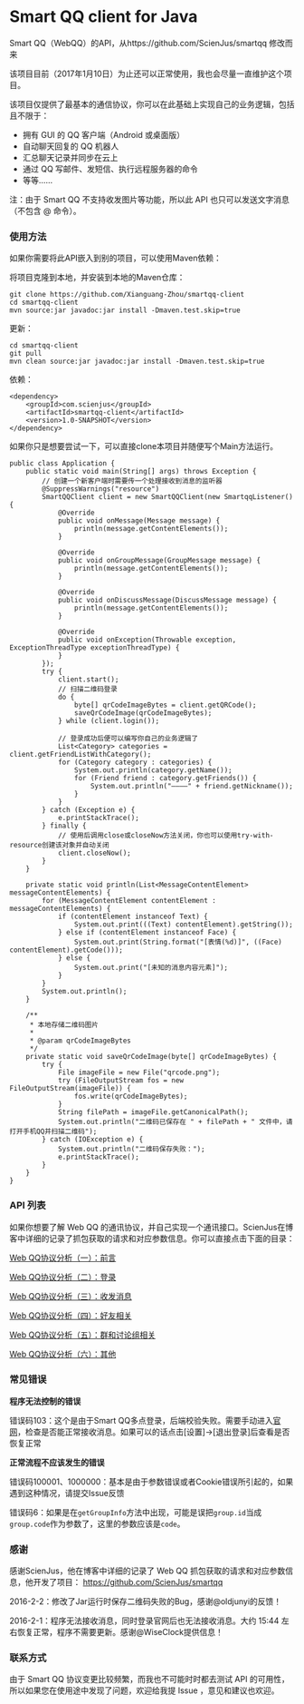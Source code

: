 # Smart QQ client for Java

Smart QQ（WebQQ）的API，从https://github.com/ScienJus/smartqq 修改而来

该项目目前（2017年1月10日）为止还可以正常使用，我也会尽量一直维护这个项目。

该项目仅提供了最基本的通信协议，你可以在此基础上实现自己的业务逻辑，包括且不限于：

- 拥有 GUI 的 QQ 客户端（Android 或桌面版）
- 自动聊天回复的 QQ 机器人
- 汇总聊天记录并同步在云上
- 通过 QQ 写邮件、发短信、执行远程服务器的命令
- 等等……

注：由于 Smart QQ 不支持收发图片等功能，所以此 API 也只可以发送文字消息（不包含 @ 命令）。

### 使用方法

如果你需要将此API嵌入到别的项目，可以使用Maven依赖：

将项目克隆到本地，并安装到本地的Maven仓库：

```
git clone https://github.com/Xianguang-Zhou/smartqq-client
cd smartqq-client
mvn source:jar javadoc:jar install -Dmaven.test.skip=true
```

更新：

```
cd smartqq-client
git pull
mvn clean source:jar javadoc:jar install -Dmaven.test.skip=true
```

依赖：

```
<dependency>
    <groupId>com.scienjus</groupId>
    <artifactId>smartqq-client</artifactId>
    <version>1.0-SNAPSHOT</version>
</dependency>
```

如果你只是想要尝试一下，可以直接clone本项目并随便写个Main方法运行。

```
public class Application {
	public static void main(String[] args) throws Exception {
		// 创建一个新客户端时需要传一个处理接收到消息的监听器
		@SuppressWarnings("resource")
		SmartQQClient client = new SmartQQClient(new SmartqqListener() {
			@Override
			public void onMessage(Message message) {
				println(message.getContentElements());
			}

			@Override
			public void onGroupMessage(GroupMessage message) {
				println(message.getContentElements());
			}

			@Override
			public void onDiscussMessage(DiscussMessage message) {
				println(message.getContentElements());
			}

			@Override
			public void onException(Throwable exception, ExceptionThreadType exceptionThreadType) {
			}
		});
		try {
			client.start();
			// 扫描二维码登录
			do {
				byte[] qrCodeImageBytes = client.getQRCode();
				saveQrCodeImage(qrCodeImageBytes);
			} while (client.login());

			// 登录成功后便可以编写你自己的业务逻辑了
			List<Category> categories = client.getFriendListWithCategory();
			for (Category category : categories) {
				System.out.println(category.getName());
				for (Friend friend : category.getFriends()) {
					System.out.println("————" + friend.getNickname());
				}
			}
		} catch (Exception e) {
			e.printStackTrace();
		} finally {
			// 使用后调用close或closeNow方法关闭，你也可以使用try-with-resource创建该对象并自动关闭
			client.closeNow();
		}
	}

	private static void println(List<MessageContentElement> messageContentElements) {
		for (MessageContentElement contentElement : messageContentElements) {
			if (contentElement instanceof Text) {
				System.out.print(((Text) contentElement).getString());
			} else if (contentElement instanceof Face) {
				System.out.print(String.format("[表情(%d)]", ((Face) contentElement).getCode()));
			} else {
				System.out.print("[未知的消息内容元素]");
			}
		}
		System.out.println();
	}

	/**
	 * 本地存储二维码图片
	 * 
	 * @param qrCodeImageBytes
	 */
	private static void saveQrCodeImage(byte[] qrCodeImageBytes) {
		try {
			File imageFile = new File("qrcode.png");
			try (FileOutputStream fos = new FileOutputStream(imageFile)) {
				fos.write(qrCodeImageBytes);
			}
			String filePath = imageFile.getCanonicalPath();
			System.out.println("二维码已保存在 " + filePath + " 文件中，请打开手机QQ并扫描二维码");
		} catch (IOException e) {
			System.out.println("二维码保存失败：");
			e.printStackTrace();
		}
	}
}
```

### API 列表

如果你想要了解 Web QQ 的通讯协议，并自己实现一个通讯接口。ScienJus在博客中详细的记录了抓包获取的请求和对应参数信息。你可以直接点击下面的目录：

[Web QQ协议分析（一）：前言][1]

[Web QQ协议分析（二）：登录][2]

[Web QQ协议分析（三）：收发消息][3]

[Web QQ协议分析（四）：好友相关][4]

[Web QQ协议分析（五）：群和讨论组相关][5]

[Web QQ协议分析（六）：其他][6]

### 常见错误

**程序无法控制的错误**

错误码103：这个是由于Smart QQ多点登录，后端校验失败。需要手动进入[官网][7]，检查是否能正常接收消息。如果可以的话点击[设置]->[退出登录]后查看是否恢复正常

**正常流程不应该发生的错误**

错误码100001、1000000：基本是由于参数错误或者Cookie错误所引起的，如果遇到这种情况，请提交Issue反馈

错误码6：如果是在`getGroupInfo`方法中出现，可能是误把`group.id`当成`group.code`作为参数了，这里的参数应该是`code`。

### 感谢

感谢ScienJus，他在博客中详细的记录了 Web QQ 抓包获取的请求和对应参数信息，他开发了项目： https://github.com/ScienJus/smartqq

2016-2-2：修改了Jar运行时保存二维码失败的Bug，感谢@oldjunyi的反馈！

2016-2-1：程序无法接收消息，同时登录官网后也无法接收消息。大约 15:44 左右恢复正常，程序不需要更新。感谢@WiseClock提供信息！

### 联系方式

由于 Smart QQ 协议变更比较频繁，而我也不可能时时都去测试 API 的可用性，所以如果您在使用途中发现了问题，欢迎给我提 Issue ，意见和建议也欢迎。

[1]: http://www.scienjus.com/webqq-analysis-1/
[2]: http://www.scienjus.com/webqq-analysis-2/
[3]: http://www.scienjus.com/webqq-analysis-3/
[4]: http://www.scienjus.com/webqq-analysis-4/
[5]: http://www.scienjus.com/webqq-analysis-5/
[6]: http://www.scienjus.com/webqq-analysis-6/
[7]: http://w.qq.com
